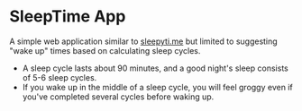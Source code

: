 # SleepTime App

A simple web application similar to [sleepyti.me](https://sleepyti.me/) but limited to suggesting "wake up" times based on calculating sleep cycles. 

* A sleep cycle lasts about 90 minutes, and a good night's sleep consists of 5-6 sleep cycles.
* If you wake up in the middle of a sleep cycle, you will feel groggy even if you've completed several cycles before waking up.


